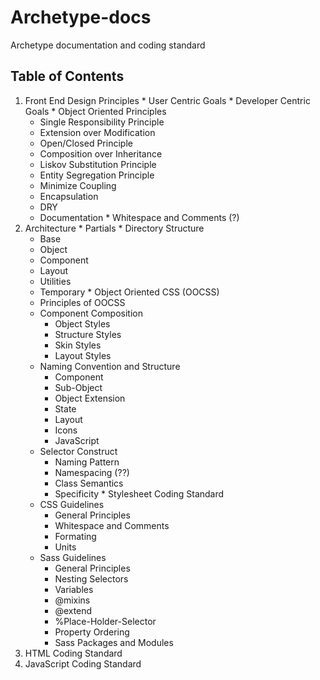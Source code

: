 # Archetype-docs

Archetype documentation and coding standard

## Table of Contents

  1. Front End Design Principles
    * User Centric Goals
    * Developer Centric Goals
    * Object Oriented Principles
      * Single Responsibility Principle
      * Extension over Modification
      * Open/Closed Principle
      * Composition over Inheritance 
      * Liskov Substitution Principle
      * Entity Segregation Principle
      * Minimize Coupling
      * Encapsulation
      * DRY
      * Documentation
    * Whitespace and Comments (?)
  2. Architecture
    * Partials
    * Directory Structure
      * Base
      * Object
      * Component
      * Layout
      * Utilities
      * Temporary
    * Object Oriented CSS (OOCSS)
      * Principles of OOCSS
      * Component Composition
        * Object Styles
        * Structure Styles
        * Skin Styles
        * Layout Styles
      * Naming Convention and Structure
        * Component
        * Sub-Object
        * Object Extension
        * State
        * Layout
        * Icons
        * JavaScript
      * Selector Construct
        * Naming Pattern
        * Namespacing   (??)
        * Class Semantics
        * Specificity
    * Stylesheet Coding Standard
      * CSS Guidelines
        * General Principles
        * Whitespace and Comments
        * Formating
        * Units
      * Sass Guidelines
        * General Principles
        * Nesting Selectors
        * Variables 
        * @mixins
        * @extend
        * %Place-Holder-Selector
        * Property Ordering
        * Sass Packages and Modules
  3. HTML Coding Standard
  4. JavaScript Coding Standard

